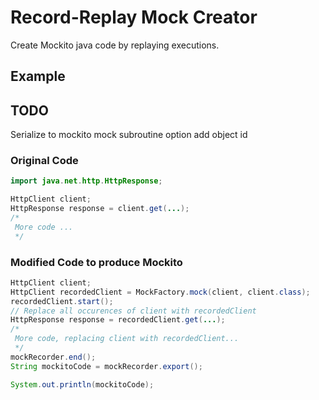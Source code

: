 # Record-Replay Mock Creator

Create Mockito java code by replaying executions.

## Example

## TODO
Serialize to mockito
mock subroutine option
add object id


### Original Code
```java
import java.net.http.HttpResponse;

HttpClient client;
HttpResponse response = client.get(...);
/*
 More code ...
 */
```
### Modified Code to produce Mockito
```java
HttpClient client;
HttpClient recordedClient = MockFactory.mock(client, client.class);
recordedClient.start();
// Replace all occurences of client with recordedClient
HttpResponse response = recordedClient.get(...);
/*
 More code, replacing client with recordedClient...
 */
mockRecorder.end();
String mockitoCode = mockRecorder.export();

System.out.println(mockitoCode);
```
